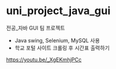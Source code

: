 # uni_project_java_gui
전공_자바 GUI 팀 프로젝트

- Java swing, Selenium, MySQL 사용
- 학교 포털 사이트 크롤링 후 시간표 출력하기

https://youtu.be/_XgEKmhjPCc
